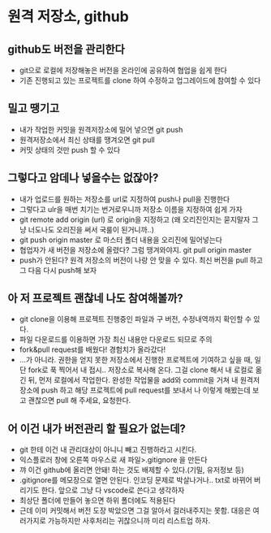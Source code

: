 # 원격 저장소, github
## github도 버전을 관리한다
- git으로 로컬에 저장해놓은 버전을 온라인에 공유하여 협업을 쉽게 한다
- 기존 진행되고 있는 프로젝트를 clone 하여 수정하고 업그레이드에 참여할 수 있다

## 밀고 땡기고
- 내가 작업한 커밋을 원격저장소에 밀어 넣으면 git push
- 원격저장소에서 최신 상태를 땡겨오면 git pull
- 커밋 상태의 것만 push 할 수 있다

## 그렇다고 암데나 넣을수는 없잖아?
- 내가 업로드를 원하는 저장소를 url로 지정하여 push나 pull을 진행한다
- 그렇다고 ulr을 매번 치기는 번거로우니까 저장소 이름을 지정하여 쉽게 가자
- git remote add origin (url) 로 origin을 지정하고
(왜 오리진인지는 묻지말자 그냥 너도나도 오리진을 써서 국룰이 된거니까..)
- git push origin master 로 마스터 폴더 내용을 오리진에 밀어넣는다
- 협업자가 새 버전을 저장소에 올렸다? 그럼 땡겨와야지. git pull origin master
- push가 안된다? 원격 저장소의 버전이 나랑 안 맞을 수 있다. 최신 버전을 pull 하고 그 다음 다시 push해 보자

## 아 저 프로젝트 괜찮네 나도 참여해볼까?
- git clone을 이용해 프로젝트 진행중인 파일과 구 버전, 수정내역까지 확인할 수 있다.
- 파일 다운로드를 이용하면 가장 최신 내용만 다운로드 되므로 주의
- fork&pull request를 배웠다! 경험치가 올라갔다!
- ...가 아니라. 권한을 얻지 못한 저장소에서 진행한 프로젝트에 기여하고 싶을 때, 일단 fork로 푹 찍어서 내 접시.. 저장소로 복사해 온다. 그걸 clone 해서 내 로컬로 옮긴 뒤, 먼저 로컬에서 작업한다. 완성한 작업물을 add와 commit을 거쳐 내 원격저장소에 push 하고 해당 프로젝트에 pull request를 보내서 나 이렇게 해봤는데 보고 괜찮으면 pull 해 주세요, 요청한다.

## 어 이건 내가 버전관리 할 필요가 없는데?
- git 한테 이건 내 관리대상이 아니니 빼고 진행하라고 시킨다.
- 익스플로러 창에 오른쪽 마우스로 새 파일>.gitignore 을 만든다
- 꺄 이건 github에 올리면 안돼! 하는 것도 배제할 수 있다.(기밀, 유저정보 등)
- .gitignore를 메모장으로 열면 안된다. 인코딩 문제로 박살나거나.. txt로 바뀌어 버리기도 한다. 앞으로 그냥 다 vscode로 쓴다고 생각하자
- 최상단 폴더에 만들어 놓으면 하위 폴더에도 적용된다
- 근데 이미 커밋해서 버전 도장 박았으면 그걸 알아서 걸러내주지는 못함. 대응은 여러가지로 가능하지만 사후처리는 귀찮으니까 미리 리스트업 하자.